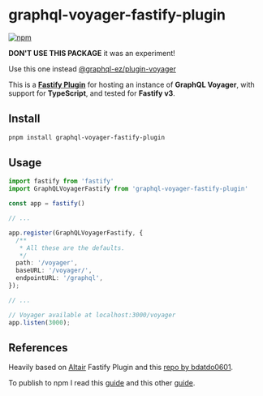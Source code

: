 # graphql-voyager-fastify-plugin

[![npm](https://img.shields.io/npm/v/graphql-voyager-fastify-plugin.svg)](https://www.npmjs.com/package/graphql-voyager-fastify-plugin)

**DON'T USE THIS PACKAGE** it was an experiment!

Use this one instead [@graphql-ez/plugin-voyager](https://www.npmjs.com/package/@graphql-ez/plugin-voyager)

This is a [**Fastify Plugin**](https://www.fastify.io/docs/master/Plugins/) for hosting an instance of **GraphQL Voyager**, with support for **TypeScript**, and tested for **Fastify v3**.

## Install

```sh
pnpm install graphql-voyager-fastify-plugin
```

## Usage

```ts
import fastify from 'fastify'
import GraphQLVoyagerFastify from 'graphql-voyager-fastify-plugin'

const app = fastify()

// ...

app.register(GraphQLVoyagerFastify, {
  /**
   * All these are the defaults.
   */
  path: '/voyager',
  baseURL: '/voyager/',
  endpointURL: '/graphql',
});

// ...

// Voyager available at localhost:3000/voyager
app.listen(3000);
```

## References

Heavily based on [Altair](https://github.com/altair-graphql/altair) Fastify Plugin and this [repo by bdatdo0601](https://github.com/bdatdo0601/graphql-api-starter/blob/master/src/plugins/voyager/index.js). 

To publish to npm I read this [guide](https://cameronnokes.com/blog/the-30-second-guide-to-publishing-a-typescript-package-to-npm/) and this other [guide](https://itnext.io/step-by-step-building-and-publishing-an-npm-typescript-package-44fe7164964c).
